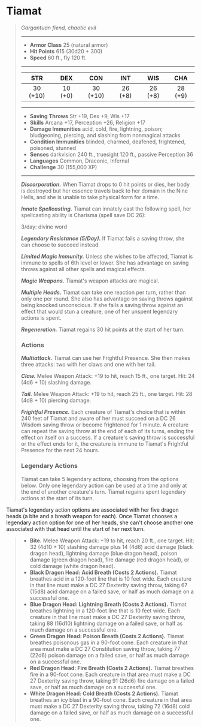# Tiamat
>*Gargantuan fiend, chaotic evil*
>___
>- **Armor Class** 25 (natural armor)
>- **Hit Points** 615 (30d20 + 300)
>- **Speed** 60 ft., fly 120 ft.
>___
>|STR|DEX|CON|INT|WIS|CHA|
>|:---:|:---:|:---:|:---:|:---:|:---:|
>|30 (+10)|10 (+0)|30 (+10)|26 (+8)|26 (+8)|28 (+9)|
>___
>- **Saving Throws** Str +19, Dex +9, Wis +17
>- **Skills** Arcana +17, Perception +26, Religion +17
>- **Damage Immunities** acid, cold, fire, lightning, poison; bludgeoning, piercing, and slashing from nonmagical attacks
>- **Condition Immunities** blinded, charmed, deafened, frightened, poisoned, stunned
>- **Senses** darkvision 240 ft., truesight 120 ft., passive Perception 36
>- **Languages** Common, Draconic, Infernal
>- **Challenge** 30 (155,000 XP)
>___
>***Discorporation.*** When Tiamat drops to 0 hit points or dies, her body is destroyed but her essence travels back to her domain in the Nine Hells, and she is unable to take physical form for a time.  
>
>***Innate Spellcasting.*** Tiamat can innately cast the following spell, her spellcasting ability is Charisma (spell save DC 26):  
>
>3/day: divine word  
>
>
>***Legendary Resistance (5/Day).*** If Tiamat fails a saving throw, she can choose to succeed instead.  
>
>***Limited Magic Immunity.*** Unless she wishes to be affected, Tiamat is immune to spells of 6th level or lower. She has advantage on saving throws against all other spells and magical effects.  
>
>***Magic Weapons.*** Tiamat's weapon attacks are magical.  
>
>***Multiple Heads.*** Tiamat can take one reaction per turn, rather than only one per round. She also has advantage on saving throws against being knocked unconscious. If she fails a saving throw against an effect that would stun a creature, one of her unspent legendary actions is spent.  
>
>***Regeneration.*** Tiamat regains 30 hit points at the start of her turn.  
>
>### Actions
>***Multiattack.*** Tiamat can use her Frightful Presence. She then makes three attacks: two with her claws and one with her tail.  
>
>***Claw.*** Melee Weapon Attack: +19 to hit, reach 15 ft., one target. Hit: 24 (4d6 + 10) slashing damage.  
>
>***Tail.*** Melee Weapon Attack: +19 to hit, reach 25 ft., one target. Hit: 28 (4d8 + 10) piercing damage.  
>
>***Frightful Presence.*** Each creature of Tiamat's choice that is within 240 feet of Tiamat and aware of her must succeed on a DC 26 Wisdom saving throw or become frightened for 1 minute. A creature can repeat the saving throw at the end of each of its turns, ending the effect on itself on a success. If a creature's saving throw is successful or the effect ends for it, the creature is immune to Tiamat's Frightful Presence for the next 24 hours.  
>
>### Legendary Actions
>Tiamat can take 5 legendary actions, choosing from the options below. Only one legendary action can be used at a time and only at the end of another creature's turn. Tiamat regains spent legendary actions at the start of its turn.
>
Tiamat's legendary action options are associated with her five dragon heads (a bite and a breath weapon for each). Once Tiamat chooses a legendary action option for one of her heads, she can't choose another one associated with that head until the start of her next turn.
>
>- **Bite.** Melee Weapon Attack: +19 to hit, reach 20 ft., one target. Hit: 32 (4d10 + 10) slashing damage plus 14 (4d6) acid damage (black dragon head), lightning damage (blue dragon head), poison damage (green dragon head), fire damage (red dragon head), or cold damage (white dragon head).
>- **Black Dragon Head: Acid Breath (Costs 2 Actions).** Tiamat breathes acid in a 120-foot line that is 10 feet wide. Each creature in that line must make a DC 27 Dexterity saving throw, taking 67 (15d8) acid damage on a failed save, or half as much damage on a successful one.
>- **Blue Dragon Head: Lightning Breath (Costs 2 Actions).** Tiamat breathes lightning in a 120-foot line that is 10 feet wide. Each creature in that line must make a DC 27 Dexterity saving throw, taking 88 (16d10) lightning damage on a failed save, or half as much damage on a successful one.
>- **Green Dragon Head: Poison Breath (Costs 2 Actions).** Tiamat breathes poisonous gas in a 90-foot cone. Each creature in that area must make a DC 27 Constitution saving throw, taking 77 (22d6) poison damage on a failed save, or half as much damage on a successful one.
>- **Red Dragon Head: Fire Breath (Costs 2 Actions).** Tiamat breathes fire in a 90-foot cone. Each creature in that area must make a DC 27 Dexterity saving throw, taking 91 (26d6) fire damage on a failed save, or half as much damage on a successful one.
>- **White Dragon Head: Cold Breath (Costs 2 Actions).** Tiamat breathes an icy blast in a 90-foot cone. Each creature in that area must make a DC 27 Dexterity saving throw, taking 72 (16d8) cold damage on a failed save, or half as much damage on a successful one.